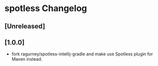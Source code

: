<!-- Keep a Changelog guide -> https://keepachangelog.com -->

# spotless Changelog

## [Unreleased]

## [1.0.0]
- fork ragurney/spotless-intellij-gradle and make use Spotless plugin for Maven instead.